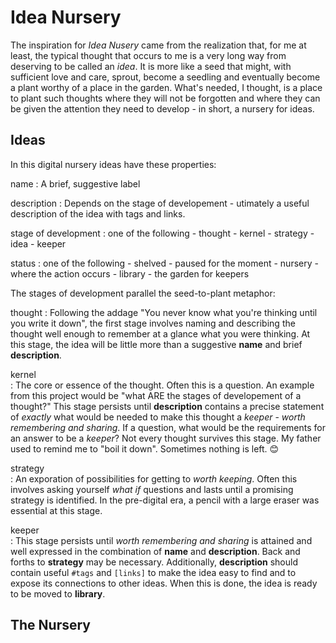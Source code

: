 # Idea Nursery

The inspiration for *Idea Nusery* came from the realization that, for me at least, the typical thought that occurs to me is a very long way from deserving to be called an *idea*. It is more like a seed that might, with sufficient love and care, sprout, become a seedling and eventually become a plant worthy of a place in the garden. What's needed, I thought, is a place to plant such thoughts where they will not be forgotten and where they can be given the attention they need to develop - in short, a nursery for ideas.


## Ideas 

In this digital nursery ideas have these properties:

name 
: A brief, suggestive label

description
: Depends on the stage of developement - utimately a useful description of the idea with tags and links.

stage of development
: one of the following
    - thought 
    - kernel 
    - strategy 
    - idea 
    - keeper

status
: one of the following
    - shelved - paused for the moment 
    - nursery - where the action occurs 
    - library - the garden for keepers

The stages of development parallel the seed-to-plant metaphor: 

thought 
: Following the addage "You never know what you're thinking until you write it down", the first stage involves naming and describing the thought well enough to remember at a glance what you were thinking. At this stage, the idea will be little more than a suggestive **name** and brief **description**.

kernel  
: The core or essence of the thought. Often this is a question. An example from this project would be "what ARE the stages of developement of a thought?" This stage persists until **description** contains a precise statement of *exactly* what would be needed to make this thought a *keeper* - *worth remembering and sharing*. If a question, what would be the requirements for an answer to be a *keeper*?  Not every thought survives this stage. My father used to remind me to "boil it down". Sometimes nothing is left. 😊 

strategy  
: An exporation of possibilities for getting to *worth keeping*. Often this involves asking yourself *what if* questions and lasts until a promising strategy is identified. In the pre-digital era, a pencil with a large eraser was essential at this stage.

keeper  
: This stage persists until *worth remembering and sharing* is attained and well expressed in the combination of **name** and **description**. Back and forths to **strategy** may be necessary. Additionally, **description** should contain useful `#tags` and `[links]` to make the idea easy to find and to expose its connections to other ideas. When this is done, the idea is ready to be moved to **library**.


## The Nursery



